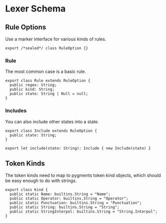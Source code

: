 # Lexer Schema

## Rule Options

Use a marker interface for various kinds of rules.

    export /*sealed*/ class RuleOption {}

### Rule

The most common case is a basic rule.

    export class Rule extends RuleOption {
      public regex: String;
      public kind: String;
      public state: String | Null = null;
    }

### Includes

You can also include other states into a state.

    export class Include extends RuleOption {
      public state: String;
    }

    export let include(state: String): Include { new Include(state) }

## Token Kinds

The token kinds need to map to pygments token kind objects, which should be easy
enough to do with strings.

    export class Kind {
      public static Name: builtins.String = "Name";
      public static Operator: builtins.String = "Operator";
      public static Punctuation: builtins.String = "Punctuation";
      public static String: builtins.String = "String";
      public static StringInterpol: builtins.String = "String.Interpol";
    }
